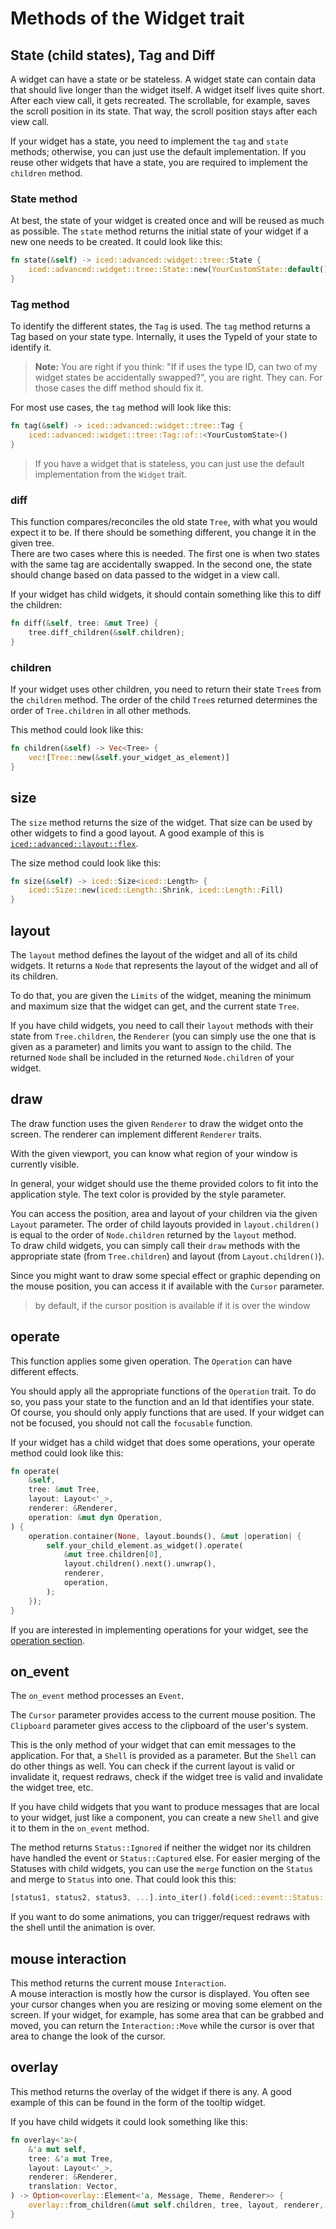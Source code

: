 # Methods of the Widget trait

## State (child states), Tag and Diff

A widget can have a state or be stateless. A widget state can contain data that should live longer than the widget itself. A widget itself lives quite short. After each view call, it gets recreated. The scrollable, for example, saves the scroll position in its state. That way, the scroll position stays after each view call.

If your widget has a state, you need to implement the `tag` and `state` methods; otherwise, you can just use the default implementation. If you reuse other widgets that have a state, you are required to implement the `children` method.

### State method

At best, the state of your widget is created once and will be reused as much as possible. The `state` method returns the initial state of your widget if a new one needs to be created. It could look like this:
```rs
fn state(&self) -> iced::advanced::widget::tree::State {
	iced::advanced::widget::tree::State::new(YourCustomState::default())
}
```

### Tag method

To identify the different states, the `Tag` is used. The `tag` method returns a Tag based on your state type. Internally, it uses the TypeId of your state to identify it. 

> **Note:** You are right if you think: "If if uses the type ID, can two of my widget states be accidentally swapped?", you are right. They can. For those cases the diff method should fix it.

For most use cases, the `tag` method will look like this:
```rs
fn tag(&self) -> iced::advanced::widget::tree::Tag {
	iced::advanced::widget::tree::Tag::of::<YourCustomState>()
}
```

> If you have a widget that is stateless, you can just use the default implementation from the `Widget` trait.

### diff

This function compares/reconciles the old state `Tree`, with what you would expect it to be. If there should be something different, you change it in the given tree.  
There are two cases where this is needed. The first one is when two states with the same tag are accidentally swapped. In the second one, the state should change based on data passed to the widget in a view call.

If your widget has child widgets, it should contain something like this to diff the children:
```rs
fn diff(&self, tree: &mut Tree) {
	tree.diff_children(&self.children);
}
```

### children

If your widget uses other children, you need to return their state `Tree`s from the `children` method. The order of the child `Tree`s returned determines the order of `Tree.children` in all other methods.

This method could look like this:
```rs
fn children(&self) -> Vec<Tree> {
	vec![Tree::new(&self.your_widget_as_element)]
}
```

## size

The `size` method returns the size of the widget. That size can be used by other widgets to find a good layout. A good example of this is [`iced::advanced::layout::flex`](https://docs.rs/iced/latest/iced/advanced/layout/flex/index.html).

The size method could look like this:
```rs
fn size(&self) -> iced::Size<iced::Length> {
    iced::Size::new(iced::Length::Shrink, iced::Length::Fill)
}
```

## layout

The `layout` method defines the layout of the widget and all of its child widgets. It returns a `Node` that represents the layout of the widget and all of its children.

To do that, you are given the `Limits` of the widget, meaning the minimum and maximum size that the widget can get, and the current state `Tree`.

If you have child widgets, you need to call their `layout` methods with their state from `Tree.children`, the `Renderer` (you can simply use the one that is given as a parameter) and limits you want to assign to the child. The returned `Node` shall be included in the returned `Node.children` of your widget.

## draw

The draw function uses the given `Renderer` to draw the widget onto the screen. The renderer can implement different `Renderer` traits.

With the given viewport, you can know what region of your window is currently visible.

In general, your widget should use the theme provided colors to fit into the application style. The text color is provided by the style parameter.

You can access the position, area and layout of your children via the given `Layout` parameter. The order of child layouts provided in `layout.children()` is equal to the order of `Node.children` returned by the `layout` method.  
To draw child widgets, you can simply call their `draw` methods with the appropriate state (from `Tree.children`) and layout (from `Layout.children()`).

Since you might want to draw some special effect or graphic depending on the mouse position, you can access it if available with the `Cursor` parameter.

> by default, if the cursor position is available if it is over the window

## operate

This function applies some given operation.
The `Operation` can have different effects.

You should apply all the appropriate functions of the `Operation` trait. To do so, you pass your state to the function and an Id that identifies your state.
Of course, you should only apply functions that are used. If your widget can not be focused, you should not call the `focusable` function.

If your widget has a child widget that does some operations, your operate method could look like this:
```rs
fn operate(
	&self,
	tree: &mut Tree,
	layout: Layout<'_>,
	renderer: &Renderer,
	operation: &mut dyn Operation,
) {
	operation.container(None, layout.bounds(), &mut |operation| {
		self.your_child_element.as_widget().operate(
			&mut tree.children[0],
			layout.children().next().unwrap(),
			renderer,
			operation,
		);
	});
}
```

If you are interested in implementing operations for your widget, see the [operation section](./operations.md).

## on_event

The `on_event` method processes an `Event`.

The `Cursor` parameter provides access to the current mouse position.
The `Clipboard` parameter gives access to the clipboard of the user's system.

This is the only method of your widget that can emit messages to the application. For that, a `Shell` is provided as a parameter.
But the `Shell` can do other things as well. You can check if the current layout is valid or invalidate it, request redraws, check if the widget tree is valid and invalidate the widget tree, etc.

If you have child widgets that you want to produce messages that are local to your widget, just like a component, you can create a new `Shell` and give it to them in the `on_event` method.

The method returns `Status::Ignored` if neither the widget nor its children have handled the event or `Status::Captured` else.
For easier merging of the Statuses with child widgets, you can use the `merge` function on the `Status` and merge to `Status` into one.
That could look this this:
```rust
[status1, status2, status3, ...].into_iter().fold(iced::event::Status::Ignored, iced::event::Status::merge)
```

If you want to do some animations, you can trigger/request redraws with the shell until the animation is over.

## mouse interaction

This method returns the current mouse `Interaction`.  
A mouse interaction is mostly how the cursor is displayed. You often see your cursor changes when you are resizing or moving some element on the screen.
If your widget, for example, has some area that can be grabbed and moved, you can return the `Interaction::Move` while the cursor is over that area to change the look of the cursor.

## overlay

This method returns the overlay of the widget if there is any. A good example of this can be found in the form of the tooltip widget.

If you have child widgets it could look something like this:
```rust
fn overlay<'a>(
    &'a mut self,
    tree: &'a mut Tree,
    layout: Layout<'_>,
    renderer: &Renderer,
    translation: Vector,
) -> Option<overlay::Element<'a, Message, Theme, Renderer>> {
    overlay::from_children(&mut self.children, tree, layout, renderer, translation)
}
```
